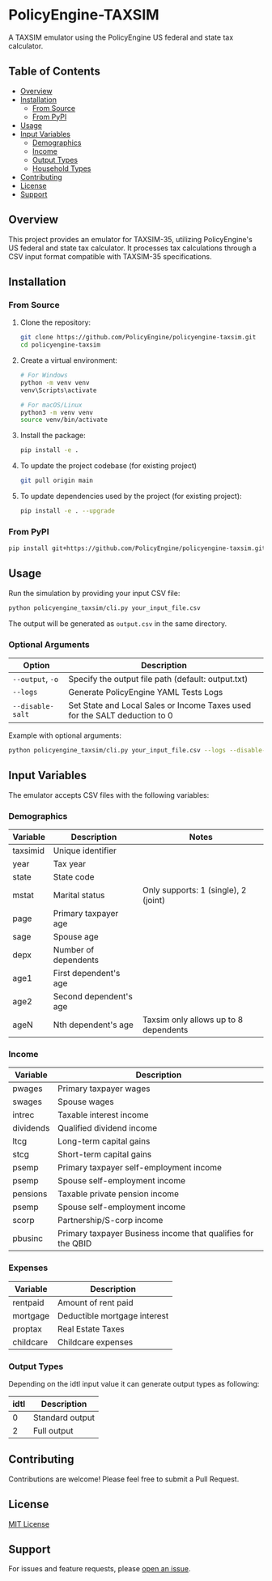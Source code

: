 # PolicyEngine-TAXSIM

A TAXSIM emulator using the PolicyEngine US federal and state tax calculator.

## Table of Contents
- [Overview](#overview)
- [Installation](#installation)
  - [From Source](#from-source)
  - [From PyPI](#from-pypi)
- [Usage](#usage)
- [Input Variables](#input-variables)
  - [Demographics](#demographics)
  - [Income](#income)
  - [Output Types](#output-types)
  - [Household Types](#household-types)
- [Contributing](#contributing)
- [License](#license)
- [Support](#support)

## Overview

This project provides an emulator for TAXSIM-35, utilizing PolicyEngine's US federal and state tax calculator. It processes tax calculations through a CSV input format compatible with TAXSIM-35 specifications.

## Installation

### From Source

1. Clone the repository:
   ```bash
   git clone https://github.com/PolicyEngine/policyengine-taxsim.git
   cd policyengine-taxsim
   ```
2. Create a virtual environment:
   ```bash
   # For Windows
   python -m venv venv
   venv\Scripts\activate

   # For macOS/Linux
   python3 -m venv venv
   source venv/bin/activate
   ```

3. Install the package:
   ```bash
   pip install -e .
   ```
4. To update the project codebase (for existing project)
    ```bash
   git pull origin main
   ```

5. To update dependencies used by the project (for existing project):
   ```bash
   pip install -e . --upgrade
   ```

### From PyPI

```bash
pip install git+https://github.com/PolicyEngine/policyengine-taxsim.git
```

## Usage

Run the simulation by providing your input CSV file:

```bash
python policyengine_taxsim/cli.py your_input_file.csv
```

The output will be generated as `output.csv` in the same directory.

### Optional Arguments

| Option | Description |
|--------|-------------|
| `--output`, `-o` | Specify the output file path (default: output.txt) |
| `--logs` | Generate PolicyEngine YAML Tests Logs |
| `--disable-salt` | Set State and Local Sales or Income Taxes used for the SALT deduction to 0 |

Example with optional arguments:
```bash
python policyengine_taxsim/cli.py your_input_file.csv --logs --disable-salt
```

## Input Variables

The emulator accepts CSV files with the following variables:

### Demographics

| Variable  | Description                    | Notes                                       |
|-----------|--------------------------------|---------------------------------------------|
| taxsimid  | Unique identifier              |                                             |
| year      | Tax year                       |                                             |
| state     | State code                     |                                             |
| mstat     | Marital status                 | Only supports: 1 (single), 2 (joint)        |
| page      | Primary taxpayer age           |                                             |
| sage      | Spouse age                     |                                             |
| depx      | Number of dependents           |                                             |
| age1      | First dependent's age          |                                             |
| age2      | Second dependent's age         |                                             |
| ageN      | Nth dependent's age            | Taxsim only allows up to 8 dependents       |

### Income

| Variable  | Description                                                  |
|-----------|--------------------------------------------------------------|
| pwages    | Primary taxpayer wages                                       |
| swages    | Spouse wages                                                 |
| intrec    | Taxable interest income                                      |
| dividends | Qualified dividend income                                    |
| ltcg      | Long-term capital gains                                      |
| stcg      | Short-term capital gains                                     |
| psemp     | Primary taxpayer self-employment income                      |
| psemp     | Spouse self-employment income                                |
| pensions  | Taxable private pension income                               |
| psemp     | Spouse self-employment income                                |
| scorp     | Partnership/S-corp income                                    |
| pbusinc   | Primary taxpayer Business income that qualifies for the QBID |


### Expenses

| Variable  | Description                    |
|-----------|--------------------------------|
| rentpaid  | Amount of rent paid            |
| mortgage  | Deductible mortgage interest   |
| proptax   | Real Estate Taxes              |
| childcare | Childcare expenses             |

### Output Types

Depending on the idtl input value it can generate output types as following:

| idtl | Description     |
|------|-----------------|
| 0    | Standard output |
| 2    | Full output     |


## Contributing

Contributions are welcome! Please feel free to submit a Pull Request.

## License 
[MIT License](https://github.com/PolicyEngine/policyengine-taxsim?tab=License-1-ov-file#)

## Support

For issues and feature requests, please [open an issue](https://github.com/PolicyEngine/policyengine-taxsim/issues).